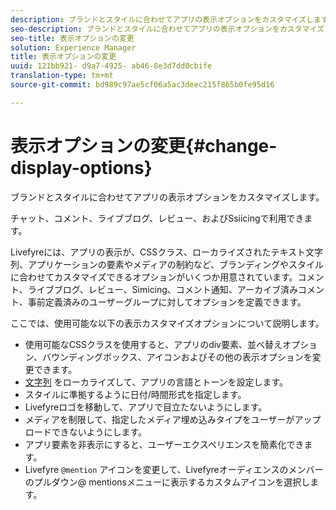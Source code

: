```yaml
---
description: ブランドとスタイルに合わせてアプリの表示オプションをカスタマイズします。
seo-description: ブランドとスタイルに合わせてアプリの表示オプションをカスタマイズします。
seo-title: 表示オプションの変更
solution: Experience Manager
title: 表示オプションの変更
uuid: 121bb921- d9a7-4925- ab46-8e3d7dd0cbife
translation-type: tm+mt
source-git-commit: bd989c97ae5cf06a5ac3deec215f865b0fe95d16

---
```



# 表示オプションの変更{#change-display-options}

ブランドとスタイルに合わせてアプリの表示オプションをカスタマイズします。

チャット、コメント、ライブブログ、レビュー、およびSsiicingで利用できます。

Livefyreには、アプリの表示が、CSSクラス、ローカライズされたテキスト文字列、アプリケーションの要素やメディアの制約など、ブランディングやスタイルに合わせてカスタマイズできるオプションがいくつか用意されています。コメント、ライブブログ、レビュー、Simicing、コメント通知、アーカイブ済みコメント、事前定義済みのユーザーグループに対してオプションを定義できます。

ここでは、使用可能な以下の表示カスタマイズオプションについて説明します。

* 使用可能なCSSクラスを使用すると、アプリのdiv要素、並べ替えオプション、バウンディングボックス、アイコンおよびその他の表示オプションを変更できます。
* [文字列](/help/using/c-settings-other/c-translation-sets/c-localize-strings.md) をローカライズして、アプリの言語とトーンを設定します。
* スタイルに準拠するように日付/時間形式を指定します。
* Livefyreロゴを移動して、アプリで目立たないようにします。
* メディアを制限して、指定したメディア埋め込みタイプをユーザーがアップロードできないようにします。
* アプリ要素を非表示にすると、ユーザーエクスペリエンスを簡素化できます。
* Livefyre `@mention` アイコンを変更して、Livefyreオーディエンスのメンバーのプルダウン@ mentionsメニューに表示するカスタムアイコンを選択します。

